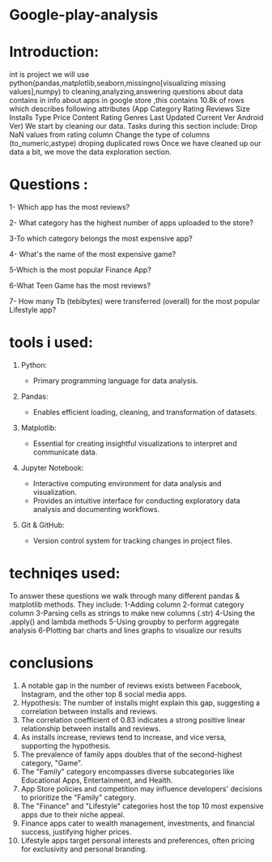 # Google-play-analysis

# Introduction:
int is project we will use python(pandas,matplotlib,seaborn,missingno[visualizing missing values],numpy) to cleaning,analyzing,answering questions about data contains in info about 
apps in google store ,this contains 10.8k of rows which describes following attributes (App	Category	Rating	Reviews	Size	Installs	Type	Price	Content Rating	Genres	Last Updated	Current Ver	Android Ver)
We start by cleaning our data. Tasks during this section include:
Drop NaN values from rating column
Change the type of columns (to_numeric,astype)
droping duplicated rows
Once we have cleaned up our data a bit, we move the data exploration section. 
# Questions :
1- Which app has the most reviews?

2- What category has the highest number of apps uploaded to the store?

3-To which category belongs the most expensive app?

4- What's the name of the most expensive game?

5-Which is the most popular Finance App?

6-What Teen Game has the most reviews?

7- How many Tb (tebibytes) were transferred (overall) for the most popular Lifestyle app?

# tools i used:
1. Python:
   - Primary programming language for data analysis.

2. Pandas:
   - Enables efficient loading, cleaning, and transformation of datasets.

3. Matplotlib:
   - Essential for creating insightful visualizations to interpret and communicate data.

4. Jupyter Notebook:
   - Interactive computing environment for data analysis and visualization.
   - Provides an intuitive interface for conducting exploratory data analysis and documenting workflows.

5. Git & GitHub:
   - Version control system for tracking changes in project files.
     
# techniqes used:
To answer these questions we walk through many different pandas & matplotlib methods. They include:
1-Adding column
2-format category column
3-Parsing cells as strings to make new columns (.str)
4-Using the .apply() and lambda methods
5-Using groupby to perform aggregate analysis
6-Plotting bar charts and lines graphs to visualize our results

# conclusions

1. A notable gap in the number of reviews exists between Facebook, Instagram, and the other top 8 social media apps.
2. Hypothesis: The number of installs might explain this gap, suggesting a correlation between installs and reviews.
3. The correlation coefficient of 0.83 indicates a strong positive linear relationship between installs and reviews.
4. As installs increase, reviews tend to increase, and vice versa, supporting the hypothesis.
5. The prevalence of family apps doubles that of the second-highest category, "Game".
6. The "Family" category encompasses diverse subcategories like Educational Apps, Entertainment, and Health.
7. App Store policies and competition may influence developers' decisions to prioritize the "Family" category.
8. The "Finance" and "Lifestyle" categories host the top 10 most expensive apps due to their niche appeal.
9. Finance apps cater to wealth management, investments, and financial success, justifying higher prices.
10. Lifestyle apps target personal interests and preferences, often pricing for exclusivity and personal branding.
